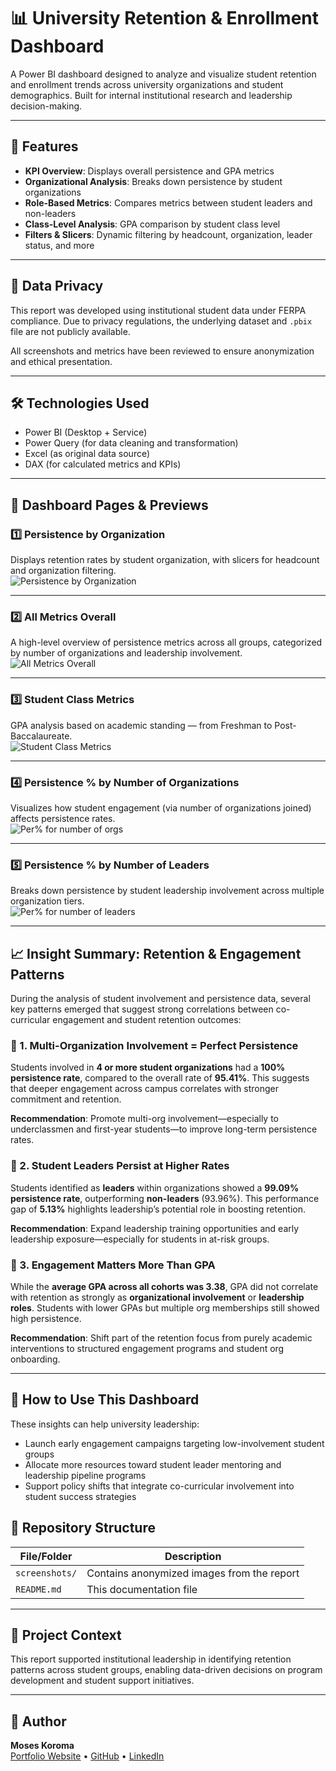 # 📊 University Retention & Enrollment Dashboard

A Power BI dashboard designed to analyze and visualize student retention and enrollment trends across university organizations and student demographics. Built for internal institutional research and leadership decision-making.

---

## 🌟 Features

- **KPI Overview**: Displays overall persistence and GPA metrics  
- **Organizational Analysis**: Breaks down persistence by student organizations  
- **Role-Based Metrics**: Compares metrics between student leaders and non-leaders  
- **Class-Level Analysis**: GPA comparison by student class level  
- **Filters & Slicers**: Dynamic filtering by headcount, organization, leader status, and more

---

## 🔐 Data Privacy

This report was developed using institutional student data under FERPA compliance. Due to privacy regulations, the underlying dataset and `.pbix` file are not publicly available.

All screenshots and metrics have been reviewed to ensure anonymization and ethical presentation.

---

## 🛠 Technologies Used

- Power BI (Desktop + Service)  
- Power Query (for data cleaning and transformation)  
- Excel (as original data source)  
- DAX (for calculated metrics and KPIs)

---

## 📸 Dashboard Pages & Previews

### 1️⃣ Persistence by Organization  
Displays retention rates by student organization, with slicers for headcount and organization filtering.  
![Persistence by Organization](screenshots/page1_persistence_by_org.png)

---

### 2️⃣ All Metrics Overall  
A high-level overview of persistence metrics across all groups, categorized by number of organizations and leadership involvement.  
![All Metrics Overall](screenshots/page2_all_metrics_overall.png)

---

### 3️⃣ Student Class Metrics  
GPA analysis based on academic standing — from Freshman to Post-Baccalaureate.  
![Student Class Metrics](screenshots/page3_student_class_metrics.png)

---

### 4️⃣ Persistence % by Number of Organizations  
Visualizes how student engagement (via number of organizations joined) affects persistence rates.  
![Per% for number of orgs](screenshots/page4_per_org_metrics.png)

---

### 5️⃣ Persistence % by Number of Leaders  
Breaks down persistence by student leadership involvement across multiple organization tiers.  
![Per% for number of leaders](screenshots/page5_leader_metrics.png)

---

## 📈 Insight Summary: Retention & Engagement Patterns

During the analysis of student involvement and persistence data, several key patterns emerged that suggest strong correlations between co-curricular engagement and student retention outcomes:

### 🔹 1. Multi-Organization Involvement = Perfect Persistence  
Students involved in **4 or more student organizations** had a **100% persistence rate**, compared to the overall rate of **95.41%**. This suggests that deeper engagement across campus correlates with stronger commitment and retention.

**Recommendation**: Promote multi-org involvement—especially to underclassmen and first-year students—to improve long-term persistence rates.

### 🔹 2. Student Leaders Persist at Higher Rates  
Students identified as **leaders** within organizations showed a **99.09% persistence rate**, outperforming **non-leaders** (93.96%). This performance gap of **5.13%** highlights leadership’s potential role in boosting retention.

**Recommendation**: Expand leadership training opportunities and early leadership exposure—especially for students in at-risk groups.

### 🔹 3. Engagement Matters More Than GPA  
While the **average GPA across all cohorts was 3.38**, GPA did not correlate with retention as strongly as **organizational involvement** or **leadership roles**. Students with lower GPAs but multiple org memberships still showed high persistence.

**Recommendation**: Shift part of the retention focus from purely academic interventions to structured engagement programs and student org onboarding.

---

## 🧭 How to Use This Dashboard

These insights can help university leadership:

- Launch early engagement campaigns targeting low-involvement student groups  
- Allocate more resources toward student leader mentoring and leadership pipeline programs  
- Support policy shifts that integrate co-curricular involvement into student success strategies


## 📁 Repository Structure

| File/Folder              | Description                              |
|--------------------------|------------------------------------------|
| `screenshots/`           | Contains anonymized images from the report |
| `README.md`              | This documentation file                  |

---

## 📎 Project Context

This report supported institutional leadership in identifying retention patterns across student groups, enabling data-driven decisions on program development and student support initiatives.

---

## 👤 Author

**Moses Koroma**  
[Portfolio Website](https://moseskoroma.me) • [GitHub](https://github.com/mokeyzz1) • [LinkedIn](https://linkedin.com/in/mosesbkoroma)

